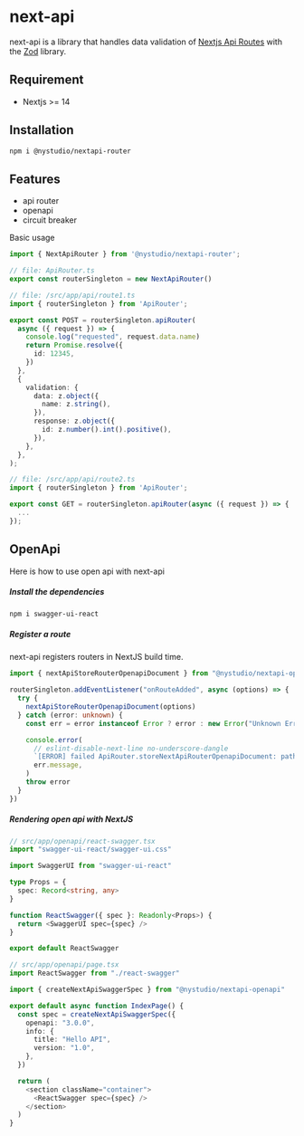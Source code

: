 # next-api

next-api is a library that handles data validation of [Nextjs Api Routes](https://nextjs.org/docs/pages/building-your-application/routing/api-routes) with the [Zod](https://zod.dev/) library.

## Requirement

- Nextjs >= 14

## Installation

```bash
npm i @nystudio/nextapi-router
```

## Features

- api router
- openapi
- circuit breaker

Basic usage

```typescript
import { NextApiRouter } from '@nystudio/nextapi-router';

// file: ApiRouter.ts
export const routerSingleton = new NextApiRouter()

// file: /src/app/api/route1.ts
import { routerSingleton } from 'ApiRouter';

export const POST = routerSingleton.apiRouter(
  async ({ request }) => {
    console.log("requested", request.data.name)
    return Promise.resolve({
      id: 12345,
    })
  },
  {
    validation: {
      data: z.object({
        name: z.string(),
      }),
      response: z.object({
        id: z.number().int().positive(),
      }),
    },
  },
);

// file: /src/app/api/route2.ts
import { routerSingleton } from 'ApiRouter';

export const GET = routerSingleton.apiRouter(async ({ request }) => {
  ...
});

```

## OpenApi

Here is how to use open api with next-api

##### Install the dependencies

```bash
npm i swagger-ui-react
```

##### Register a route

next-api registers routers in NextJS build time.

```typescript
import { nextApiStoreRouterOpenapiDocument } from "@nystudio/nextapi-openapi"

routerSingleton.addEventListener("onRouteAdded", async (options) => {
  try {
    nextApiStoreRouterOpenapiDocument(options)
  } catch (error: unknown) {
    const err = error instanceof Error ? error : new Error("Unknown Error")

    console.error(
      // eslint-disable-next-line no-underscore-dangle
      `[ERROR] failed ApiRouter.storeNextApiRouterOpenapiDocument: path[${options.__dirname}] method:[${options.method}]`,
      err.message,
    )
    throw error
  }
})
```

##### Rendering open api with NextJS

```typescript
// src/app/openapi/react-swagger.tsx
import "swagger-ui-react/swagger-ui.css"

import SwaggerUI from "swagger-ui-react"

type Props = {
  spec: Record<string, any>
}

function ReactSwagger({ spec }: Readonly<Props>) {
  return <SwaggerUI spec={spec} />
}

export default ReactSwagger

// src/app/openapi/page.tsx
import ReactSwagger from "./react-swagger"

import { createNextApiSwaggerSpec } from "@nystudio/nextapi-openapi"

export default async function IndexPage() {
  const spec = createNextApiSwaggerSpec({
    openapi: "3.0.0",
    info: {
      title: "Hello API",
      version: "1.0",
    },
  })

  return (
    <section className="container">
      <ReactSwagger spec={spec} />
    </section>
  )
}
```
